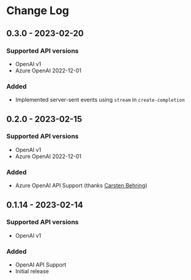 # Change Log

## 0.3.0 - 2023-02-20
### Supported API versions
- OpenAI v1
- Azure OpenAI 2022-12-01
### Added
- Implemented server-sent events using `stream` in `create-completion`

## 0.2.0 - 2023-02-15
### Supported API versions
- OpenAI v1
- Azure OpenAI 2022-12-01
### Added
- Azure OpenAI API Support (thanks [Carsten Behring](https://github.com/behrica))

## 0.1.14 - 2023-02-14
### Supported API versions
- OpenAI v1
### Added
- OpenAI API Support
- Initial release
